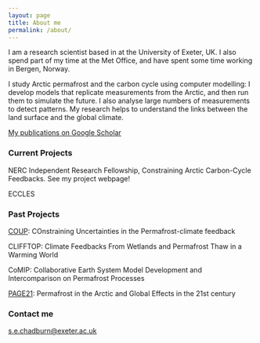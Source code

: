 ```yaml
---
layout: page
title: About me
permalink: /about/
---
```


I am a research scientist based in at the University of Exeter, UK. I also spend part of my time at the Met Office, and have spent some time working in Bergen, Norway.

I study Arctic permafrost and the carbon cycle using computer modelling: I develop models that replicate measurements from the Arctic, and then run them to simulate the future. I also analyse large numbers of measurements to detect patterns. My research helps to understand the links between the land surface and the global climate.

[My publications on Google Scholar](https://scholar.google.co.uk/citations?user=AoVHaSIAAAAJ&hl=en)

### Current Projects

NERC Independent Research Fellowship, Constraining Arctic Carbon-Cycle Feedbacks. See my project webpage!

ECCLES

### Past Projects

[COUP](http://www.su.se/coup): COnstraining Uncertainties in the Permafrost-climate feedback

CLIFFTOP: Climate Feedbacks From Wetlands and Permafrost Thaw in a Warming World

CoMIP: Collaborative Earth System Model Development and Intercomparison on Permafrost Processes

[PAGE21](https://www.page21.eu): Permafrost in the Arctic and Global Effects in the 21st century

### Contact me

[s.e.chadburn@exeter.ac.uk](mailto:s.e.chadburn@exeter.ac.uk)
